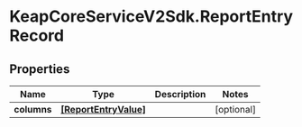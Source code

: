# KeapCoreServiceV2Sdk.ReportEntryRecord

## Properties

Name | Type | Description | Notes
------------ | ------------- | ------------- | -------------
**columns** | [**[ReportEntryValue]**](ReportEntryValue.md) |  | [optional] 


